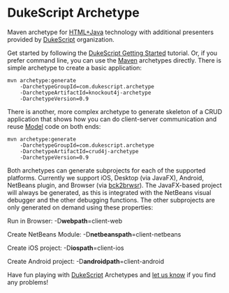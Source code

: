 DukeScript Archetype
=================

Maven archetype for [HTML+Java](http://html.java.net) technology with additional
presenters provided by [DukeScript](http://dukescript.com) organization.

Get started by following the [DukeScript Getting Started](http://dukescript.com/getting_started.html) tutorial.
Or, if you prefer command line, you can use the [Maven](http://maven.org) archetypes directly. 
There is simple archetype to create a basic application:

```
mvn archetype:generate 
	-DarchetypeGroupId=com.dukescript.archetype
	-DarchetypeArtifactId=knockout4j-archetype 
	-DarchetypeVersion=0.9
```

There is another, more complex archetype to generate skeleton of a CRUD application that shows how you can do 
client-server communication and reuse [Model](http://bits.netbeans.org/html+java/1.1/net/java/html/json/Model.html)
code on both ends:

```
mvn archetype:generate 
	-DarchetypeGroupId=com.dukescript.archetype
	-DarchetypeArtifactId=crud4j-archetype 
	-DarchetypeVersion=0.9
```

Both archetypes can generate subprojects for each of the supported platforms. Currently we support 
iOS, Desktop (via JavaFX), Android, NetBeans plugin, and Browser (via [bck2brwsr](http://bck2brwsr.apidesign.org)). 
The JavaFX-based project will always be generated, as this is integrated with the 
NetBeans visual debugger and the other debugging functions. The other subprojects are only 
generated on demand using these properties:

Run in Browser: -D**webpath**=client-web

Create NetBeans Module: -D**netbeanspath**=client-netbeans

Create iOS project: -D**iospath**=client-ios

Create Android project: -D**androidpath**=client-android

Have fun playing with [DukeScript](http://dukescript.com) Archetypes and 
[let us know](mailto:info@eppleton.de) if you find any problems!